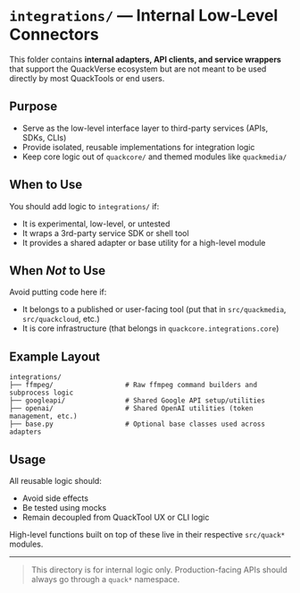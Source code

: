 # `integrations/` — Internal Low-Level Connectors

This folder contains **internal adapters, API clients, and service wrappers** that support the QuackVerse ecosystem but are not meant to be used directly by most QuackTools or end users.

## Purpose
- Serve as the low-level interface layer to third-party services (APIs, SDKs, CLIs)
- Provide isolated, reusable implementations for integration logic
- Keep core logic out of `quackcore/` and themed modules like `quackmedia/`

## When to Use
You should add logic to `integrations/` if:
- It is experimental, low-level, or untested
- It wraps a 3rd-party service SDK or shell tool
- It provides a shared adapter or base utility for a high-level module

## When *Not* to Use
Avoid putting code here if:
- It belongs to a published or user-facing tool (put that in `src/quackmedia`, `src/quackcloud`, etc.)
- It is core infrastructure (that belongs in `quackcore.integrations.core`)

## Example Layout
```
integrations/
├── ffmpeg/                  # Raw ffmpeg command builders and subprocess logic
├── googleapi/               # Shared Google API setup/utilities
├── openai/                  # Shared OpenAI utilities (token management, etc.)
├── base.py                  # Optional base classes used across adapters
```

## Usage
All reusable logic should:
- Avoid side effects
- Be tested using mocks
- Remain decoupled from QuackTool UX or CLI logic

High-level functions built on top of these live in their respective `src/quack*` modules.

---

> This directory is for internal logic only. Production-facing APIs should always go through a `quack*` namespace.